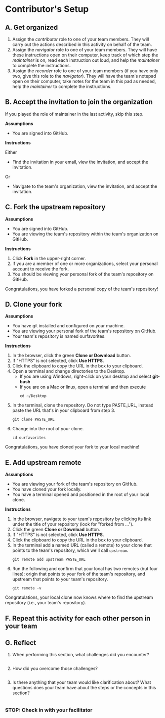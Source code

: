 # Contributor's Setup

## A. Get organized

1. Assign the _contributor_ role to one of your team members. They will carry out the actions described in this activity on behalf of the team.
2. Assign the _navigator_ role to one of your team members. They will have these instructions open on their computer, keep track of which step the _maintainer_ is on, read each instruction out loud, and help the _maintainer_ to complete the instructions.
3. Assign the _recorder_ role to one of your team members (if you have only two, give this role to the _navigator_). They will have the team's notepad open on their computer, take notes for the team in this pad as needed, help the _maintainer_ to complete the instructions.


## B. Accept the invitation to join the organization

If you played the role of maintainer in the last activity, skip this step.

__Assumptions__

* You are signed into GitHub.

__Instructions__

Either

* Find the invitation in your email, view the invitation, and accept the invitation.

Or

* Navigate to the team's organization, view the invitation, and accept the invitation.


## C. Fork the upstream repository

__Assumptions__

* You are signed into GitHub.
* You are viewing the team's repository within the team's organization on GitHub.

__Instructions__

1. Click __Fork__ in the upper-right corner.
2. If you are a member of one or more organizations, select your personal account to receive the fork.
3. You should be viewing your personal fork of the team's repository on GitHub.

Congratulations, you have forked a personal copy of the team's repository!

## D. Clone your fork

__Assumptions__

* You have git installed and configured on your machine.
* You are viewing your personal fork of the team's repository on GitHub.
* Your team's repository is named ourfavorites.

__Instructions__

1. In the browser, click the green __Clone or Download__ button.
2. If "HTTPS" is not selected, click __Use HTTPS__.
3. Click the clipboard to copy the URL in the box to your clipboard.
4. Open a terminal and change directories to the Desktop.
    - If you are using Windows, right-click on your desktop and select __git-bash__
    - If you are on a Mac or linux, open a terminal and then execute
        ```
        cd ~/Desktop
        ```
5. In the terminal, clone the repository. Do not type PASTE_URL, instead paste the URL that's in your clipboard from step 3.
    ```
    git clone PASTE_URL
    ```
6. Change into the root of your clone.
    ```
    cd ourfavorites
    ```

Congratulations, you have cloned your fork to your local machine!

## E. Add upstream remote

__Assumptions__

* You are viewing your fork of the team's repository on GitHub.
* You have cloned your fork locally.
* You have a terminal opened and positioned in the root of your local clone.

__Instructions__

1. In the browser, navigate to your team's repository by clicking its link under the title of your repository (look for "forked from ...").
2. Click the green __Clone or Download__ button.
3. If "HTTPS" is not selected, click __Use HTTPS__.
4. Click the clipboard to copy the URL in the box to your clipboard.
5. In the terminal add a named URL (called a remote) to your clone that points to the team's repository, which we'll call `upstream`.
    ```
    git remote add upstream PASTE_URL
    ```
6. Run the following and confirm that your local has two remotes (but four lines): origin that points to your fork of the team's repository, and upstream that points to your team's repository.
    ```
    git remote -v
    ```

Congratulations, your local clone now knows where to find the upstream repository (i.e., your team's repository).

## F. Repeat this activity for each other person in your team


## G. Reflect

1. When performing this section, what challenges did you encounter?

    ```

    ```

2. How did you overcome those challenges?

    ```

    ```

3. Is there anything that your team would like clarification about? What questions does your team have about the steps or the concepts in this section?

    ```

    ```

### STOP: Check in with your facilitator
